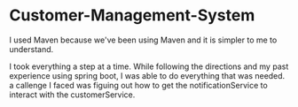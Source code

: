 # Customer-Management-System

I used Maven because we've been using Maven and it is simpler to me to understand.

I took everything a step at a time. While following the directions and my past experience using spring boot, I was able to do everything that was needed. a callenge I faced was figuing out how to get the notificationService to interact with the customerService.
